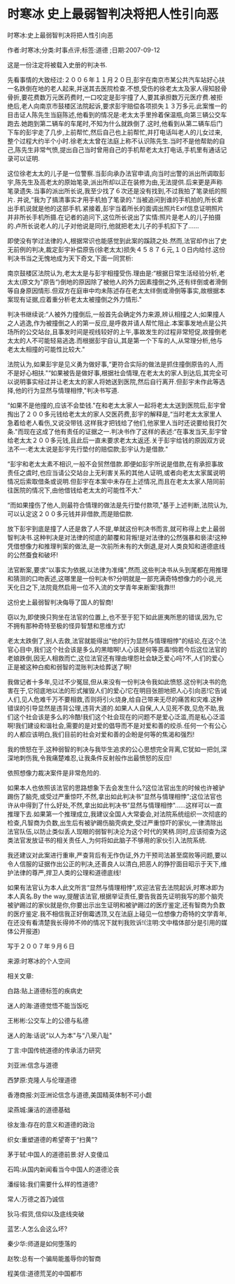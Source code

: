 # 时寒冰  史上最弱智判决将把人性引向恶  
  
时寒冰:史上最弱智判决将把人性引向恶  
作者:时寒冰;分类:时事点评;标签:道德 ;日期:2007-09-12  
这是一份注定将被载入史册的判决书.  
先看事情的大致经过:２００６年１１月２０日,彭宇在南京市某公共汽车站好心扶一名跌倒在地的老人起来,并送其去医院检查.不想,受伤的徐老太太及家人得知胫骨骨折,要花费数万元医药费时,一口咬定是彭宇撞了人,要其承担数万元医疗费.被拒绝后,老人向南京市鼓楼区法院起诉,要求彭宇赔偿各项损失１３万多元.此案惟一的目击证人陈先生当庭陈述,他看到的情况是:老太太手里拎着保温瓶,向第三辆公交车跑去.她跑到第二辆车的车尾时,不知为什么就跌倒了.这时,他看到从第二辆车后门下车的彭宇走了几步,上前帮忙,然后自己也上前帮忙,并打电话叫老人的儿女过来,整个过程大约半个小时.徐老太太曾在法庭上称不认识陈先生.当时不是他帮助的自己,陈先生非常气愤,提出自己当时曾用自己的手机帮老太太打电话,手机里有通话记录可以证明.  
这位徐老太太的儿子是一位警察.当彭向承办法官申请,向当时出警的派出所调取彭宇,陈先生及高老太的原始笔录,派出所却以正在装修为由,无法提供.后来更是声称笔录遗失.当事的派出所长说,我至少找了６次还是没有找到,不过我拍了笔录纸的照片. 并说,“我为了搞清事实才用手机拍了笔录的."当被追问到谁的手机拍的,所长拿出手机说就是他的这部手机.紧接着,彭宇当着所长的面调出照片Exif信息证明照片并非所长手机所摄.在记者的追问下,这位所长说出了实情:照片是老人的儿子拍摄的.卢所长说老人的儿子对他说是同行,他就把老太儿子的手机扣下了......  
即使没有学过法律的人,根据常识也能感觉到此案的蹊跷之处.然而,法官却作出了史无前例的判决,裁定彭宇补偿原告(徐老太太)损失４５８７６元,１０日内给付.这份判决书当之无愧地成为天下奇文,下面一同赏析:  
南京鼓楼区法院认为,老太太是与彭宇相撞受伤.理由是:“根据日常生活经验分析,老太太(原文为"原告“)倒地的原因除了被他人的外力因素撞倒之外,还有绊倒或者滑倒等自身原因情形.但双方在庭审中均未陈述存在老太太绊倒或滑倒等事实,故根据本案现有证据,应着重分析老太太被撞倒之外力情形."  
判决书继续说:“人被外力撞倒后,一般首先会确定外力来源,辨认相撞之人;如果撞人之人逃逸,作为被撞倒之人的第一反应,是呼救并请人帮忙阻止.本案事发地点是公共场所的公交站台,且事发时间是视线较好的上午,事故发生的过程非常短促,故撞倒老太太的人不可能轻易逃逸.而根据彭宇自认,其是第一个下车的人,从常理分析,他与老太太相撞的可能性比较大."  
法院认为,如果彭宇是见义勇为做好事,“更符合实际的做法是抓住撞倒原告的人,而不是好心相扶."“如果被告是做好事,根据社会情理,在老太太的家人到达后,其完全可以说明事实经过并让老太太的家人将她送到医院,然后自行离开.但彭宇未作此等选择,他的行为显然与情理相悖,"判决书写道.  
“如果不是他撞的,应该不会垫钱."在和老太太家人一起将老太太送到医院后,彭宇曾掏出了２００多元钱给老太太的家人交医药费,彭宇的解释是,“当时老太太家里人急着给老人看伤,又说没带钱.这样我才把钱给了他们,他家里人当时还说要给我打欠条."而现在这成了他有责任的证据之一.判决书作了这样的表述:“在事发当天,彭宇曾给老太太２００多元钱,且此后一直未要求老太太返还.关于彭宇给钱的原因双方说法不一:老太太说是彭宇先行垫付的赔偿款;彭宇认为是借款."  
“彭宇和老太太素不相识,一般不会贸然借款.即便如彭宇所说是借款,在有承担事故责任之虞时,也应当请公交站台上无利害关系的其他人证明,或者向老太太家属说明情况后索取借条或说明.但彭宇在本案中未存在上述情况,而且在老太太家人陪同前往医院的情况下,由他借钱给老太太的可能性不大."  
“而如果撞伤了他人,则最符合情理的做法是先行垫付款项,"基于上述判断,法院认为,可以认定这２００多元钱并非借款,而是赔偿款.  
放下彭宇到底是撞了人还是救了人不提,单就这份判决书而言,就可称得上史上最弱智判决书.这种判决是对法律的彻底的颠覆和背叛!是对法律的公然强暴和亵渎!这种凭借想像力和推理判案的做法,是一次前所未有的大倒退,是对人类良知和道德底线的公然蚕食和破坏!  
法官断案,要求“以事实为依据,以法律为准绳",然而,这些判决书从头到尾都在用推理和猜测的口吻表述,这哪里是一份判决书?分明就是一部充满奇特想像力的小说,光天化日之下,法院竟然启用一位不入流的文学青年来断案!我靠!!!  
这份史上最弱智判决侮辱了国人的智商!  
窃以为,即使换只狗坐在法官的位置上,也不至于犯下如此匪夷所思的错误,因为,它不拥有那种奇特至极的怪异智慧和思维方式!  
老太太跌倒了,别人去救,法官就能得出“他的行为显然与情理相悖"的结论,在这个法官心目中,我们这个社会该是多么的黑暗啊!人心该是何等恶毒!倘若今后这位法官的老娘跌倒,因无人相救而亡,这位法官还有理由埋怨社会缺乏爱心吗?不,人们的爱心正是被这种白痴和弱智的混账判决给葬送了啊!  
我做记者十多年,见过不少冤屈,但从来没有一份判决令我如此愤怒.这份判决书的危害在于,它彻底地以法的形式摧毁人们的爱心!它在明目张胆地把人心引向恶!它告诫人们,见人危难千万不要相救,否则将引火烧身,给自己带来无尽的痛苦和灾难.这种错误的引导显然是违背公理,违背大道的.如果人人自保,人人见死不救,见危不助,我们这个社会该是多么的冷酷!我们这个社会现在的问题不是爱心泛滥,而是私心泛滥啊!我们建设和谐社会,需要的是对爱的倡导而不是对爱和善的绞杀.任何一个有公心的人都应该明白,我们目前的社会对爱和善的企盼是何等的焦渴和强烈!  
我的愤怒在于,这种弱智的判决与我毕生追求的公心思想完全背离,它犹如一把剑,深深地刺伤我,令我痛楚难忍,让我条件反射般作出最愤怒的反应!  
依照想像力裁决案件是非常危险的.  
如果本人也依照该法官的思路想象下去会发生什么?这位法官出生的时候也许被驴踢伤了脑壳,或受过严重惊吓,不然,拿出如此判决书“显然与情理相悖";这位法官也许从中得到了什么好处,不然,拿出如此判决书“显然与情理相悖"......这样可以一直推理下去.如果第一个推理成立,我建议全国人大常委会,对法院系统组织一次彻底的检查,凡智商为负数,出生后有被驴踢伤脑壳病史,受过严重惊吓的家伙,一律清除出法官队伍,以防止类似丢人现眼的弱智判决沦为这个时代的笑柄.同时,应该彻查为这类法官发放证书的相关责任人,为何将如此脑子不够用的家伙引入法院系统.  
我还建议对此案进行重审,严查背后有无作伪证,外力干预司法甚至腐败等问题,要以令人信服的证据作出公正的判决,还善良人以清白,把恶人的狰狞面目昭示于天下,维护法律的尊严,捍卫人类的公理和道德底线!  
如果有法官认为本人此文所言“显然与情理相悖",欢迎法官去法院起诉,时寒冰即为本人真名.By the way,提醒该法官,根据举证责任,要告我首先证明我写的那个脑壳被驴踢过的家伙就是你,你要出示出生证明和被驴踢过的医疗鉴定,还有智商为负数的医疗鉴定.我不相信我正好倒霉透顶,又在法庭上碰见一位想像力奇特的文学青年,在还没有看清楚我长得帅不帅的情况下就判我败诉!(注明:文中楷体部分是引用的媒体公开报道)  
写于２００７年９月６日  
来源:时寒冰的个人空间  
  
相关文章:  
白路:贴上道德标签的疾病史  
迷人的海:道德觉悟不能当饭吃  
王彬彬:公交车上的公德与私德  
迷人的海:话说“以人为本"与“八荣八耻"  
丁言:中国传统道德的传承活力研究  
刘亚洲:信念与道德  
西梦原:克隆人与伦理道德  
香港商报:刘亚洲论信念与道德,美国精英体制不可小觑  
梁燕城:廉洁的道德基础  
徐友渔:存在的意义和道德的政治  
织女:重塑道德的希望寄于“扫黄"?  
茅于轼:中国人的道德前景:好人变傻瓜  
石鸣:从国内新闻看当今中国人的道德沦丧  
潘绥铭:我们需要什么样的性道德?  
常人:万德之首乃诚信  
狄马:假货,信仰以及底线突破  
蓝艺:人怎么会这么坏?  
秦少华:师道是如何堕落的  
赵牧:总有一个骗局能羞辱你的智商  
程美信:道德荒芜的中国都市